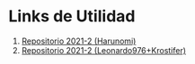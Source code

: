# Links de Utilidad
1. [Repositorio 2021-2 (Harunomi)](https://github.com/Harunomi/Algoritmos_Avanzados_2-2021)
2. [Repositorio 2021-2 (Leonardo976+Krostifer)](https://github.com/Leonardo976/Algoritmos-avanzados)